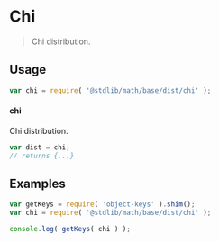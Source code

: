 # Chi

> Chi distribution.


<section class="usage">

## Usage

``` javascript
var chi = require( '@stdlib/math/base/dist/chi' );
```

#### chi

Chi distribution.

``` javascript
var dist = chi;
// returns {...}
```

</section>

<!-- /.usage -->


<section class="examples">

## Examples

<!-- TODO: better examples -->

``` javascript
var getKeys = require( 'object-keys' ).shim();
var chi = require( '@stdlib/math/base/dist/chi' );

console.log( getKeys( chi ) );
```

</section>

<!-- /.examples -->


<section class="links">

</section>

<!-- /.links -->
